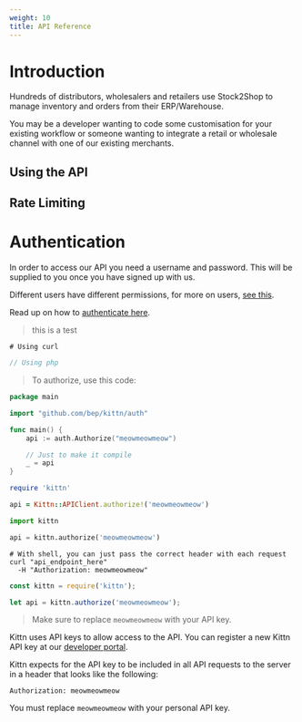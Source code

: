 ```yaml
---
weight: 10
title: API Reference
---
```


# Introduction

Hundreds of distributors, wholesalers and retailers use Stock2Shop to manage inventory and orders from their ERP/Warehouse. 

You may be a developer wanting to code some customisation for your existing workflow or someone wanting to integrate a retail or wholesale channel with one of our existing merchants.
 
 ## Using the API
 
 ## Rate Limiting
 
     

# Authentication

In order to access our API you need a username and password. This will be supplied to you once you have signed up with us.

Different users have different permissions, for more on users, [see this]("#" "TODO link to users").


Read up on how to [authenticate here](/help/api/users/authenticate "API authentication").

> this is a test
```shell
# Using curl 
```
```php
// Using php 
```

> To authorize, use this code:

```go
package main

import "github.com/bep/kittn/auth"

func main() {
	api := auth.Authorize("meowmeowmeow")

	// Just to make it compile
	_ = api
}
```

```ruby
require 'kittn'

api = Kittn::APIClient.authorize!('meowmeowmeow')
```

```python
import kittn

api = kittn.authorize('meowmeowmeow')
```

```shell
# With shell, you can just pass the correct header with each request
curl "api_endpoint_here"
  -H "Authorization: meowmeowmeow"
```

```javascript
const kittn = require('kittn');

let api = kittn.authorize('meowmeowmeow');
```

> Make sure to replace `meowmeowmeow` with your API key.

Kittn uses API keys to allow access to the API. You can register a new Kittn API key at our [developer portal](http://example.com/developers).

Kittn expects for the API key to be included in all API requests to the server in a header that looks like the following:

`Authorization: meowmeowmeow`

<aside class="notice">
You must replace <code>meowmeowmeow</code> with your personal API key.
</aside>
